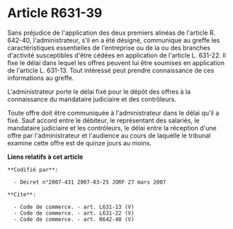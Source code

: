# Article R631-39

Sans préjudice de l'application des deux premiers alinéas de l'article R. 642-40, l'administrateur, s'il en a été désigné,
communique au greffe les caractéristiques essentielles de l'entreprise ou de la ou des branches d'activité susceptibles
d'être cédées en application de l'article L. 631-22. Il fixe le délai dans lequel les offres peuvent lui être soumises en
application de l'article L. 631-13. Tout intéressé peut prendre connaissance de ces informations au greffe.

L'administrateur porte le délai fixé pour le dépôt des offres à la connaissance du mandataire judiciaire et des contrôleurs.

Toute offre doit être communiquée à l'administrateur dans le délai qu'il a fixé. Sauf accord entre le débiteur, le
représentant des salariés, le mandataire judiciaire et les contrôleurs, le délai entre la réception d'une offre par
l'administrateur et l'audience au cours de laquelle le tribunal examine cette offre est de quinze jours au moins.

**Liens relatifs à cet article**

	**Codifié par**:

	  - Décret n°2007-431 2007-03-25 JORF 27 mars 2007

	**Cite**:

	  - Code de commerce. - art. L631-13 (V)
	  - Code de commerce. - art. L631-22 (V)
	  - Code de commerce. - art. R642-40 (V)
